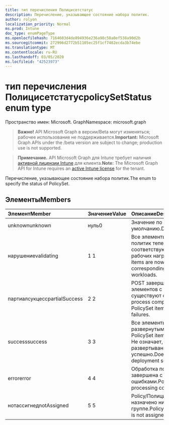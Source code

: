 ```yaml
---
title: тип перечисления Полицисетстатус
description: Перечисление, указывающее состояние набора политик.
author: rolyon
localization_priority: Normal
ms.prod: Intune
doc_type: enumPageType
ms.openlocfilehash: 7164603d4de894936e236a98c58a0ef538a90d2b
ms.sourcegitcommit: 272996d2772b51105ec25f1cf7482ecda3b74ebe
ms.translationtype: MT
ms.contentlocale: ru-RU
ms.lasthandoff: 03/05/2020
ms.locfileid: "42523973"
---
```

# <a name="policysetstatus-enum-type"></a><span data-ttu-id="b1de9-103">тип перечисления Полицисетстатус</span><span class="sxs-lookup"><span data-stu-id="b1de9-103">policySetStatus enum type</span></span>

<span data-ttu-id="b1de9-104">Пространство имен: Microsoft. Graph</span><span class="sxs-lookup"><span data-stu-id="b1de9-104">Namespace: microsoft.graph</span></span>

> <span data-ttu-id="b1de9-105">**Важно!** API Microsoft Graph в версии/Beta могут изменяться; рабочее использование не поддерживается.</span><span class="sxs-lookup"><span data-stu-id="b1de9-105">**Important:** Microsoft Graph APIs under the /beta version are subject to change; production use is not supported.</span></span>

> <span data-ttu-id="b1de9-106">**Примечание.** API Microsoft Graph для Intune требует наличия [активной лицензии Intune](https://go.microsoft.com/fwlink/?linkid=839381) для клиента.</span><span class="sxs-lookup"><span data-stu-id="b1de9-106">**Note:** The Microsoft Graph API for Intune requires an [active Intune license](https://go.microsoft.com/fwlink/?linkid=839381) for the tenant.</span></span>

<span data-ttu-id="b1de9-107">Перечисление, указывающее состояние набора политик.</span><span class="sxs-lookup"><span data-stu-id="b1de9-107">The enum to specify the status of PolicySet.</span></span>

## <a name="members"></a><span data-ttu-id="b1de9-108">Элементы</span><span class="sxs-lookup"><span data-stu-id="b1de9-108">Members</span></span>
|<span data-ttu-id="b1de9-109">Элемент</span><span class="sxs-lookup"><span data-stu-id="b1de9-109">Member</span></span>|<span data-ttu-id="b1de9-110">Значение</span><span class="sxs-lookup"><span data-stu-id="b1de9-110">Value</span></span>|<span data-ttu-id="b1de9-111">Описание</span><span class="sxs-lookup"><span data-stu-id="b1de9-111">Description</span></span>|
|:---|:---|:---|
|<span data-ttu-id="b1de9-112">unknown</span><span class="sxs-lookup"><span data-stu-id="b1de9-112">unknown</span></span>|<span data-ttu-id="b1de9-113">нуль</span><span class="sxs-lookup"><span data-stu-id="b1de9-113">0</span></span>|<span data-ttu-id="b1de9-114">Значение по умолчанию.</span><span class="sxs-lookup"><span data-stu-id="b1de9-114">Default Value.</span></span>|
|<span data-ttu-id="b1de9-115">нарушение</span><span class="sxs-lookup"><span data-stu-id="b1de9-115">validating</span></span>|<span data-ttu-id="b1de9-116">1 </span><span class="sxs-lookup"><span data-stu-id="b1de9-116">1</span></span>|<span data-ttu-id="b1de9-117">Все элементы набора политик теперь проверяют соответствующие параметры рабочих нагрузок.</span><span class="sxs-lookup"><span data-stu-id="b1de9-117">All PolicySet items are now validating for corresponding settings of workloads.</span></span>|
|<span data-ttu-id="b1de9-118">партиалсукцесс</span><span class="sxs-lookup"><span data-stu-id="b1de9-118">partialSuccess</span></span>|<span data-ttu-id="b1de9-119">2 </span><span class="sxs-lookup"><span data-stu-id="b1de9-119">2</span></span>|<span data-ttu-id="b1de9-120">POST завершен для всех элементов с политиками, но существуют ошибки.</span><span class="sxs-lookup"><span data-stu-id="b1de9-120">Post process complete for all PolicySet items but there are failures.</span></span>|
|<span data-ttu-id="b1de9-121">success</span><span class="sxs-lookup"><span data-stu-id="b1de9-121">success</span></span>|<span data-ttu-id="b1de9-122">3 </span><span class="sxs-lookup"><span data-stu-id="b1de9-122">3</span></span>|<span data-ttu-id="b1de9-123">Все элементы с развернутыми политиками.</span><span class="sxs-lookup"><span data-stu-id="b1de9-123">All PolicySet items are deployed.</span></span> <span data-ttu-id="b1de9-124">Не означает, что развертывание завершено успешно.</span><span class="sxs-lookup"><span data-stu-id="b1de9-124">Doesn’t mean that all deployment succeeded.</span></span> |
|<span data-ttu-id="b1de9-125">error</span><span class="sxs-lookup"><span data-stu-id="b1de9-125">error</span></span>|<span data-ttu-id="b1de9-126">4 </span><span class="sxs-lookup"><span data-stu-id="b1de9-126">4</span></span>|<span data-ttu-id="b1de9-127">Обработка подполитики завершена с ошибками.</span><span class="sxs-lookup"><span data-stu-id="b1de9-127">PolicySet processing completely failed.</span></span>|
|<span data-ttu-id="b1de9-128">нотассигнед</span><span class="sxs-lookup"><span data-stu-id="b1de9-128">notAssigned</span></span>|<span data-ttu-id="b1de9-129">5 </span><span class="sxs-lookup"><span data-stu-id="b1de9-129">5</span></span>|<span data-ttu-id="b1de9-130">Policy/Полицисетитем не назначено ни одной группе.</span><span class="sxs-lookup"><span data-stu-id="b1de9-130">PolicySet/PolicySetItem is not assigned to any group.</span></span>|



